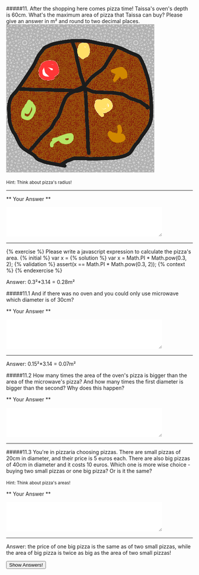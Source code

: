 #####11. After the shopping here comes pizza time! Taissa's oven's depth is 60cm. What's the maximum area of pizza that Taissa can buy? Please give an answer in m² and round to two decimal places.
![](pizza.png)

<small><span class="gray">Hint</span>: Think about pizza's radius!</small>

---

** Your Answer **

<textarea style="border:none;" rows="5" cols="50"></textarea>
---
{% exercise %}
Please write a javascript expression to calculate the pizza's area.
{% initial %}
  var x =
{% solution %}
  var x = Math.PI * Math.pow(0.3, 2);
{% validation %}
  assert(x == Math.PI * Math.pow(0.3, 2));
{% context %}
{% endexercise %}

<div class="answer hidden">
    Answer: 0.3²*3.14 = 0.28m²
</div>

#####11.1 And if there was no oven and you could only use microwave which diameter is of 30cm?

** Your Answer **

<textarea style="border:none;" rows="5" cols="50"></textarea>
---

<div class="answer hidden">
    Answer: 0.15²*3.14 = 0.07m²
</div>

#####11.2 How many times the area of the oven's pizza is bigger than the area of the microwave's pizza? And how many times the first diameter is bigger than the second?
Why does this happen?

** Your Answer **

<textarea style="border:none;" rows="5" cols="50"></textarea>
---

#####11.3 You're in pizzaria choosing pizzas. There are small pizzas of 20cm in diameter, and their price is 5 euros each. There are also big pizzas of 40cm in diameter and it costs 10 euros.
Which one is more wise choice - buying two small pizzas or one big pizza? Or is it the same?

<small><span class="gray">Hint</span>: Think about pizza's areas!</small>

** Your Answer **

<textarea style="border:none;" rows="5" cols="50"></textarea>
---

<div class="answer hidden">
    Answer: the price of one big pizza is the same as of two small pizzas, while the area of big pizza is twice as big as the area of two small pizzas!
</div>

<button class="show-answers">Show Answers!</button>